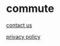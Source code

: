 # commute

[contact us](https://commute.cc/contact-us/)

[privacy policy](https://commute.cc/privacy-policy/)
